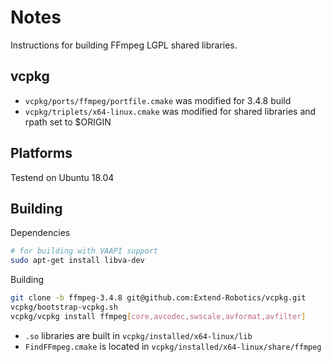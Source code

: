 # Notes

Instructions for building FFmpeg LGPL shared libraries.

## vcpkg

- `vcpkg/ports/ffmpeg/portfile.cmake` was modified for 3.4.8 build
- `vcpkg/triplets/x64-linux.cmake` was modified for shared libraries and rpath set to $ORIGIN

## Platforms

Testend on Ubuntu 18.04

## Building

Dependencies

```bash
# for building with VAAPI support
sudo apt-get install libva-dev
```

Building

```bash
git clone -b ffmpeg-3.4.8 git@github.com:Extend-Robotics/vcpkg.git
vcpkg/bootstrap-vcpkg.sh
vcpkg/vcpkg install ffmpeg[core,avcodec,swscale,avformat,avfilter]
```

- `.so` libraries are built in `vcpkg/installed/x64-linux/lib`
- `FindFFmpeg.cmake` is located in `vcpkg/installed/x64-linux/share/ffmpeg`

